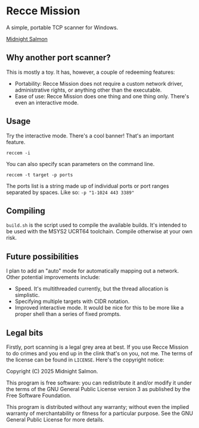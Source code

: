 # Recce Mission

A simple, portable TCP scanner for Windows.

[Midnight Salmon](https://midnightsalmon.boo)

## Why another port scanner?

This is mostly a toy. It has, however, a couple of redeeming features:
* Portability: Recce Mission does not require a custom network driver, 
administrative rights, or anything other than the executable.
* Ease of use: Recce Mission does one thing and one thing only. There's even an
interactive mode.

## Usage

Try the interactive mode. There's a cool banner! That's an important feature.

`reccem -i`

You can also specify scan parameters on the command line.

`reccem -t target -p ports`

The ports list is a string made up of individual ports or port ranges separated
by spaces. Like so: `-p "1-1024 443 3389"`

## Compiling

`build.sh` is the script used to compile the available builds. It's intended to
be used with the MSYS2 UCRT64 toolchain. Compile otherwise at your own risk.

## Future possibilities

I plan to add an "auto" mode for automatically mapping out a network. Other
potential improvements include:
* Speed. It's multithreaded currently, but the thread allocation is simplistic.
* Specifying multiple targets with CIDR notation.
* Improved interactive mode. It would be nice for this to be more like a proper
shell than a series of fixed prompts.

## Legal bits

Firstly, port scanning is a legal grey area at best. If you use Recce Mission
to do crimes and you end up in the clink that's on you, not me. The terms of
the license can be found in `LICENSE`. Here's the copyright notice:


Copyright (C) 2025 Midnight Salmon.

This program is free software: you can redistribute it and/or modify it
under the terms of the GNU General Public License version 3 as published by
the Free Software Foundation.

This program is distributed without any warranty; without even the implied
warranty of merchantability or fitness for a particular purpose. See the GNU
General Public License for more details. 
